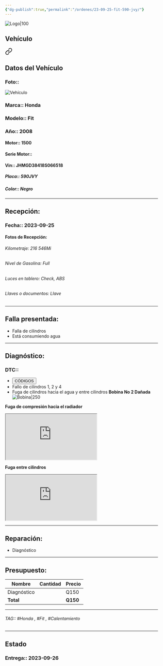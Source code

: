 ```yaml
---
{"dg-publish":true,"permalink":"/ordenes/23-09-25-fit-590-jvy/"}
---
```


![Logo|100](http://drive.google.com/uc?export=view&id=137fl3TIZ0-PU8b-Pt0bsjclwHub_u78G)

## Vehículo

<div class="transclusion internal-embed is-loaded"><a class="markdown-embed-link" href="/vehiculos/honda/fit-590-jvy/#datos-del-vehiculo" aria-label="Open link"><svg xmlns="http://www.w3.org/2000/svg" width="24" height="24" viewBox="0 0 24 24" fill="none" stroke="currentColor" stroke-width="2" stroke-linecap="round" stroke-linejoin="round" class="svg-icon lucide-link"><path d="M10 13a5 5 0 0 0 7.54.54l3-3a5 5 0 0 0-7.07-7.07l-1.72 1.71"></path><path d="M14 11a5 5 0 0 0-7.54-.54l-3 3a5 5 0 0 0 7.07 7.07l1.71-1.71"></path></svg></a><div class="markdown-embed">



## Datos del Vehículo 
### Foto:: 
![Vehículo](http://drive.google.com/uc?export=view&id=1fk5zf8pmk7ofU0rfZJ6VTx4xQCTio_uo)

### Marca:: Honda 
### Modelo:: Fit
### Año:: 2008
#### Motor:: 1500
#### Serie Motor:: 
#### Vin:: JHMGD38418S066518
##### Placa:: 590JVY
##### Color:: Negro
---


</div></div>


## Recepción:
### Fecha:: 2023-09-25
#### Fotos de Recepción:

###### Kilometraje: 216 546Mi
###### Nivel de Gasolina: Full
###### Luces en tablero: Check, ABS 
###### Llaves o documentos: Llave

---

## Falla presentada:
- Falla de cilindros 
- Está consumiendo agua 


---

## Diagnóstico:
### DTC:: 

- <a href="https://drive.google.com/file/d/1fJMhItF-b-aiWlxvI-2o35es2gcIUrdJ/view?usp=drivesdk"><button class="btn success">CÓDIGOS</button></a>
- Fallo de cilindros 1, 2 y 4
- Fuga de cilindros hacia el agua y entre cilindros 
**Bobina No 2 Dañada**
![Bobina|250](http://drive.google.com/uc?export=view&id=1fdmMagTSN_9n8b16J6E2y3s-eE9PgyLW)


**Fuga de compresión hacia el radiador**
<iframe src="https://drive.google.com/file/d/1gNG1CnFCQFMDbTX_oG6moLgWgYghCkpI/preview" allow="autoplay"></iframe>

**Fuga entre cilindros**
<iframe src="https://drive.google.com/file/d/1gLZ9oK9X48NKKgusq8z5VcLklNnX6IFe/preview" allow="autoplay"></iframe>

---
## Reparación:
- Diagnóstico 

---

## Presupuesto:

| Nombre | Cantidad | Precio |
| ------ | -------- | ------ |
|  Diagnóstico      |          | Q150       |
| **Total**       |        |    **Q150**    |

---

###### TAG:: #Honda , #Fit , #Calentamiento 

---

## Estado

### Entrega:: 2023-09-26